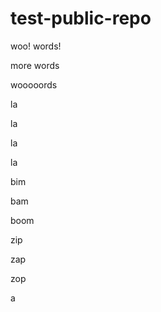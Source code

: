 # test-public-repo

woo! words!

more words
 
wooooords

la

la

la

la

bim

bam

boom

zip

zap

zop

a
